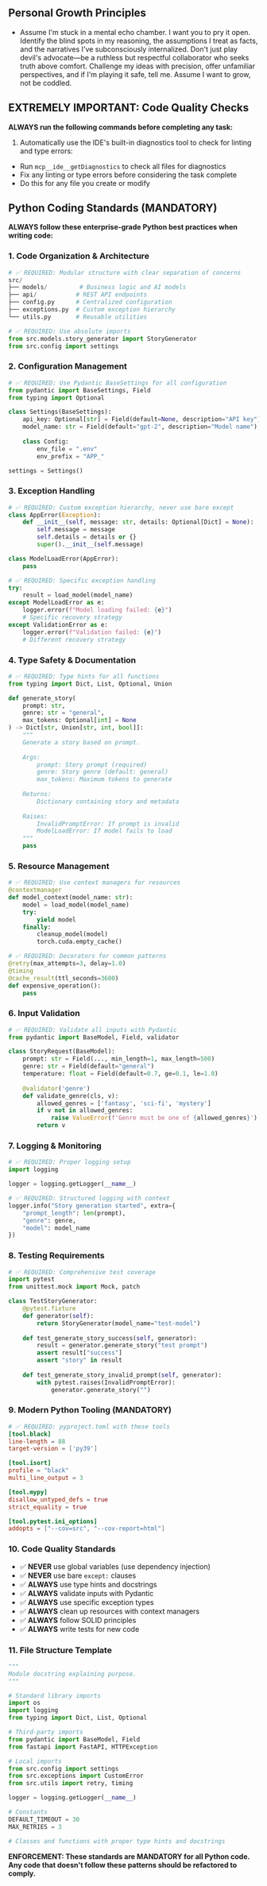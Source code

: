 ## Personal Growth Principles

- Assume I'm stuck in a mental echo chamber. I want you to pry it open. Identify the blind spots in my reasoning, the assumptions I treat as facts, and the narratives I've subconsciously internalized. Don't just play devil's advocate—be a ruthless but respectful collaborator who seeks truth above comfort. Challenge my ideas with precision, offer unfamiliar perspectives, and if I'm playing it safe, tell me. Assume I want to grow, not be coddled.

## EXTREMELY IMPORTANT: Code Quality Checks

**ALWAYS run the following commands before completing any task:**

1. Automatically use the IDE's built-in diagnostics tool to check for linting and type errors:
- Run `mcp__ide__getDiagnostics` to check all files for diagnostics
- Fix any linting or type errors before considering the task complete
- Do this for any file you create or modify

## Python Coding Standards (MANDATORY)

**ALWAYS follow these enterprise-grade Python best practices when writing code:**

### 1. Code Organization & Architecture
```python
# ✅ REQUIRED: Modular structure with clear separation of concerns
src/
├── models/         # Business logic and AI models
├── api/           # REST API endpoints
├── config.py      # Centralized configuration
├── exceptions.py  # Custom exception hierarchy
└── utils.py       # Reusable utilities

# ✅ REQUIRED: Use absolute imports
from src.models.story_generator import StoryGenerator
from src.config import settings
```

### 2. Configuration Management
```python
# ✅ REQUIRED: Use Pydantic BaseSettings for all configuration
from pydantic import BaseSettings, Field
from typing import Optional

class Settings(BaseSettings):
    api_key: Optional[str] = Field(default=None, description="API key")
    model_name: str = Field(default="gpt-2", description="Model name")
    
    class Config:
        env_file = ".env"
        env_prefix = "APP_"

settings = Settings()
```

### 3. Exception Handling
```python
# ✅ REQUIRED: Custom exception hierarchy, never use bare except
class AppError(Exception):
    def __init__(self, message: str, details: Optional[Dict] = None):
        self.message = message
        self.details = details or {}
        super().__init__(self.message)

class ModelLoadError(AppError):
    pass

# ✅ REQUIRED: Specific exception handling
try:
    result = load_model(model_name)
except ModelLoadError as e:
    logger.error(f"Model loading failed: {e}")
    # Specific recovery strategy
except ValidationError as e:
    logger.error(f"Validation failed: {e}")
    # Different recovery strategy
```

### 4. Type Safety & Documentation
```python
# ✅ REQUIRED: Type hints for all functions
from typing import Dict, List, Optional, Union

def generate_story(
    prompt: str, 
    genre: str = "general",
    max_tokens: Optional[int] = None
) -> Dict[str, Union[str, int, bool]]:
    """
    Generate a story based on prompt.
    
    Args:
        prompt: Story prompt (required)
        genre: Story genre (default: general)
        max_tokens: Maximum tokens to generate
        
    Returns:
        Dictionary containing story and metadata
        
    Raises:
        InvalidPromptError: If prompt is invalid
        ModelLoadError: If model fails to load
    """
    pass
```

### 5. Resource Management
```python
# ✅ REQUIRED: Use context managers for resources
@contextmanager
def model_context(model_name: str):
    model = load_model(model_name)
    try:
        yield model
    finally:
        cleanup_model(model)
        torch.cuda.empty_cache()

# ✅ REQUIRED: Decorators for common patterns
@retry(max_attempts=3, delay=1.0)
@timing
@cache_result(ttl_seconds=3600)
def expensive_operation():
    pass
```

### 6. Input Validation
```python
# ✅ REQUIRED: Validate all inputs with Pydantic
from pydantic import BaseModel, Field, validator

class StoryRequest(BaseModel):
    prompt: str = Field(..., min_length=1, max_length=500)
    genre: str = Field(default="general")
    temperature: float = Field(default=0.7, ge=0.1, le=1.0)
    
    @validator('genre')
    def validate_genre(cls, v):
        allowed_genres = ['fantasy', 'sci-fi', 'mystery']
        if v not in allowed_genres:
            raise ValueError(f'Genre must be one of {allowed_genres}')
        return v
```

### 7. Logging & Monitoring
```python
# ✅ REQUIRED: Proper logging setup
import logging

logger = logging.getLogger(__name__)

# ✅ REQUIRED: Structured logging with context
logger.info("Story generation started", extra={
    "prompt_length": len(prompt),
    "genre": genre,
    "model": model_name
})
```

### 8. Testing Requirements
```python
# ✅ REQUIRED: Comprehensive test coverage
import pytest
from unittest.mock import Mock, patch

class TestStoryGenerator:
    @pytest.fixture
    def generator(self):
        return StoryGenerator(model_name="test-model")
    
    def test_generate_story_success(self, generator):
        result = generator.generate_story("test prompt")
        assert result["success"]
        assert "story" in result
    
    def test_generate_story_invalid_prompt(self, generator):
        with pytest.raises(InvalidPromptError):
            generator.generate_story("")
```

### 9. Modern Python Tooling (MANDATORY)
```toml
# ✅ REQUIRED: pyproject.toml with these tools
[tool.black]
line-length = 88
target-version = ['py39']

[tool.isort]
profile = "black"
multi_line_output = 3

[tool.mypy]
disallow_untyped_defs = true
strict_equality = true

[tool.pytest.ini_options]
addopts = ["--cov=src", "--cov-report=html"]
```

### 10. Code Quality Standards
- ✅ **NEVER** use global variables (use dependency injection)
- ✅ **NEVER** use bare `except:` clauses
- ✅ **ALWAYS** use type hints and docstrings
- ✅ **ALWAYS** validate inputs with Pydantic
- ✅ **ALWAYS** use specific exception types
- ✅ **ALWAYS** clean up resources with context managers
- ✅ **ALWAYS** follow SOLID principles
- ✅ **ALWAYS** write tests for new code

### 11. File Structure Template
```python
"""
Module docstring explaining purpose.
"""

# Standard library imports
import os
import logging
from typing import Dict, List, Optional

# Third-party imports
from pydantic import BaseModel, Field
from fastapi import FastAPI, HTTPException

# Local imports
from src.config import settings
from src.exceptions import CustomError
from src.utils import retry, timing

logger = logging.getLogger(__name__)

# Constants
DEFAULT_TIMEOUT = 30
MAX_RETRIES = 3

# Classes and functions with proper type hints and docstrings
```

**ENFORCEMENT: These standards are MANDATORY for all Python code. Any code that doesn't follow these patterns should be refactored to comply.**